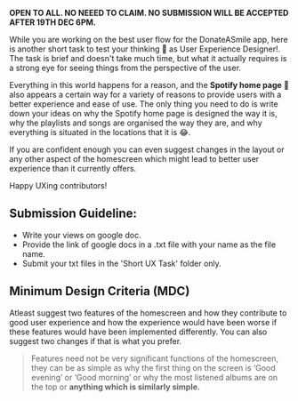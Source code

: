 **OPEN TO ALL. NO NEEED TO CLAIM. NO SUBMISSION WILL BE ACCEPTED AFTER 19TH DEC 6PM.**
 
While you are working on the best user flow for the DonateASmile app, here is another short task to test your thinking 🤔 as User Experience Designer!.
The task is brief and doesn't take much time, but what it actually requires is a strong eye for seeing things from the perspective of the user.

Everything in this world happens for a reason, and the **Spotify home page** 🎵 also appears a certain way for a variety of reasons to provide users with a better experience and ease of use.
The only thing you need to do is write down your ideas on why the Spotify home page is designed the way it is, why the playlists and songs are organised the way they are, and why everything is situated in the locations that it is 😂.

If you are confident enough you can even suggest changes in the layout or any other aspect of the homescreen which might lead to better user experience than it currently offers. 

Happy UXing contributors!

## Submission Guideline:

- Write your views on google doc.
- Provide the link of google docs in a .txt file with your name as the file name.
- Submit your txt files in the 'Short UX Task' folder only.

## Minimum Design Criteria (MDC)

Atleast suggest two features of the homescreen and how they contribute to good user experience and how the experience would have been worse if these features would have been implemented differently. You can also suggest two changes if that is what you prefer.

  

> Features need not be very significant functions of the homescreen, they can be as simple as why the first thing on the screen is ‘Good evening’ or ‘Good morning’ or why the most listened albums are on the top or **anything which is similarly simple.**
>
